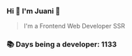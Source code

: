 ### Hi 👋 I&#39;m Juani 🦁

> I&#39;m a Frontend Web Developer SSR

### 📚 Days being a developer: 1133
